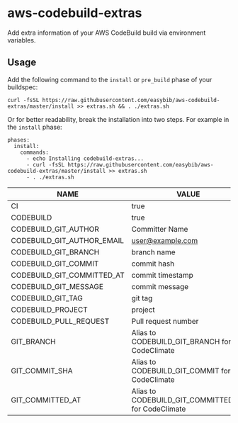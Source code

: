 # aws-codebuild-extras 
Add extra information of your AWS CodeBuild build via environment variables.

## Usage

Add the following command to the `install` or `pre_build` phase of your buildspec:

    curl -fsSL https://raw.githubusercontent.com/easybib/aws-codebuild-extras/master/install >> extras.sh && . ./extras.sh

Or for better readability, break the installation into two steps.
For example in the `install` phase:
```
phases:
  install:
    commands:
      - echo Installing codebuild-extras...
      - curl -fsSL https://raw.githubusercontent.com/easybib/aws-codebuild-extras/master/install >> extras.sh
      - . ./extras.sh
```
|NAME|VALUE
|---|---|
|CI|true|
|CODEBUILD|true|
|CODEBUILD_GIT_AUTHOR|Committer Name|
|CODEBUILD_GIT_AUTHOR_EMAIL|user@example.com|
|CODEBUILD_GIT_BRANCH|branch name|
|CODEBUILD_GIT_COMMIT|commit hash|
|CODEBUILD_GIT_COMMITTED_AT|commit timestamp|
|CODEBUILD_GIT_MESSAGE|commit message|
|CODEBUILD_GIT_TAG|git tag|
|CODEBUILD_PROJECT|project|
|CODEBUILD_PULL_REQUEST|Pull request number|
|GIT_BRANCH|Alias to CODEBUILD_GIT_BRANCH for CodeClimate|
|GIT_COMMIT_SHA|Alias to CODEBUILD_GIT_COMMIT for CodeClimate|
|GIT_COMMITTED_AT|Alias to CODEBUILD_GIT_COMMITTED_AT for CodeClimate|
